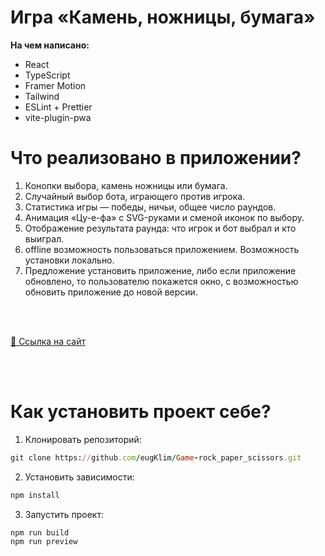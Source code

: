 # Игра «Камень, ножницы, бумага»

**На чем написано:**
- React
- TypeScript
- Framer Motion
- Tailwind
- ESLint + Prettier
- vite-plugin-pwa

# Что реализовано в приложении?

1. Конопки выбора, камень ножницы или бумага.
2. Случайный выбор бота, играющего против игрока.
3. Статистика игры — победы, ничьи, общее число раундов.
4. Анимация «Цу-е-фа» с SVG-руками и сменой иконок по выбору.
5. Отображение результата раунда: что игрок и бот выбрал и кто выиграл.
6. offline возможность пользоваться приложением. Возможность установки локально.
7. Предложение установить приложение, либо если приложение обновлено, то пользователю покажется окно, с возможностью обновить приложение до новой версии.

<br>

<br>

[🔗 Ссылка на сайт](https://game-rock-paper-scissors-wheat.vercel.app/)

<br>

<br>

# Как установить проект себе?

1. Клонировать репозиторий:

```ruby
git clone https://github.com/eugKlim/Game-rock_paper_scissors.git
```

2. Установить зависимости:

```ruby
npm install
```

3. Запустить проект:

```ruby
npm run build
npm run preview
```
